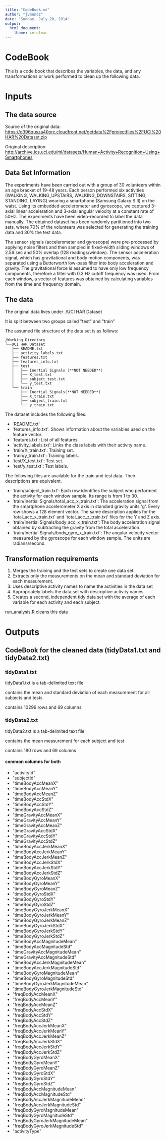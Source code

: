```yaml
---
title: "CodeBook.md"
author: "jvmunoz"
date: "Sunday, July 20, 2014"
output:
  html_document:
    theme: cerulean
---
```


# CodeBook

This is a code book that describes the variables, the data, and any transformations or work  performed to clean up the following data.

# Inputs

## The data source

Source of the original data:
  https://d396qusza40orc.cloudfront.net/getdata%2Fprojectfiles%2FUCI%20HAR%20Dataset.zip

Original description:
  http://archive.ics.uci.edu/ml/datasets/Human+Activity+Recognition+Using+Smartphones

## Data Set Information

The experiments have been carried out with a group of 30 volunteers within an age bracket of 19-48 years. Each person performed six activities (WALKING, WALKING_UPSTAIRS, WALKING_DOWNSTAIRS, SITTING, STANDING, LAYING) wearing a smartphone (Samsung Galaxy S II) on the waist. Using its embedded accelerometer and gyroscope, we captured 3-axial linear acceleration and 3-axial angular velocity at a constant rate of 50Hz. The experiments have been video-recorded to label the data manually. The obtained dataset has been randomly partitioned into two sets, where 70% of the volunteers was selected for generating the training data and 30% the test data.

The sensor signals (accelerometer and gyroscope) were pre-processed by applying noise filters and then sampled in fixed-width sliding windows of 2.56 sec and 50% overlap (128 readings/window). The sensor acceleration signal, which has gravitational and body motion components, was separated using a Butterworth low-pass filter into body acceleration and gravity. The gravitational force is assumed to have only low frequency components, therefore a filter with 0.3 Hz cutoff frequency was used. From each window, a vector of features was obtained by calculating variables from the time and frequency domain.

## The data

The original data lives under  ./UCI HAR Dataset

It is split between two groups called "test" and "train"

The assumed file structure of the data set is as follows:
```
/Working Directory
└──UCI HAR Dataset
   ├── README.txt
   ├── activity_labels.txt
   ├── features.txt
   ├── features_info.txt
   ├── test
   │   ├── Inertial Signals (**NOT NEEDED**)
   │   ├── X_test.txt
   │   ├── subject_test.txt
   │   └── y_test.txt
   └── train
       ├── Inertial Signals(**NOT NEEDED**)
       ├── X_train.txt
       ├── subject_train.txt
       └── y_train.txt
```

The dataset includes the following files:

- 'README.txt'
- 'features_info.txt': Shows information about the variables used on the feature vector.
- 'features.txt': List of all features.
- 'activity_labels.txt': Links the class labels with their activity name.
- 'train/X_train.txt': Training set.
- 'train/y_train.txt': Training labels.
- 'test/X_test.txt': Test set.
- 'test/y_test.txt': Test labels.

The following files are available for the train and test data. Their descriptions are equivalent.

- 'train/subject_train.txt': Each row identifies the subject who performed the activity for each window sample. Its range is from 1 to 30.
- 'train/Inertial Signals/total_acc_x_train.txt': The acceleration signal from the smartphone accelerometer X axis in standard gravity units 'g'. Every row shows a 128 element vector. The same description applies for the 'total_acc_x_train.txt' and 'total_acc_z_train.txt' files for the Y and Z axis.
- 'train/Inertial Signals/body_acc_x_train.txt': The body acceleration signal obtained by subtracting the gravity from the total acceleration.
- 'train/Inertial Signals/body_gyro_x_train.txt': The angular velocity vector measured by the gyroscope for each window sample. The units are radians/second.

## Transformation requirements

1. Merges the training and the test sets to create one data set.
2. Extracts only the measurements on the mean and standard deviation for each measurement.
3. Uses descriptive activity names to name the activities in the data set
4. Appropriately labels the data set with descriptive activity names.
5. Creates a second, independent tidy data set with the average of each variable for each activity and each subject.

run_analysis.R cleans this data

# Outputs

## CodeBook for the cleaned data (tidyData1.txt and tidyData2.txt)

### tidyData1.txt

tidyData1.txt is a tab-delimited text file

contains the mean and standard deviation of each measurement for all subjects and tests

contains 10299 rows and 69 columns

### tidyData2.txt

tidyData2.txt is a tab-delimited text file

contains the mean measurement for each subject and test

contains 180 rows and 69 columns

#### common columns for both

* "activityId"
* "subjectId"
* "timeBodyAccMeanX"             
* "timeBodyAccMeanY"
* "timeBodyAccMeanZ"
* "timeBodyAccStdX"              
* "timeBodyAccStdY"
* "timeBodyAccStdZ"
* "timeGravityAccMeanX"          
* "timeGravityAccMeanY"
* "timeGravityAccMeanZ"
* "timeGravityAccStdX"           
* "timeGravityAccStdY"
* "timeGravityAccStdZ"
* "timeBodyAccJerkMeanX"         
* "timeBodyAccJerkMeanY"
* "timeBodyAccJerkMeanZ"
* "timeBodyAccJerkStdX"          
* "timeBodyAccJerkStdY"
* "timeBodyAccJerkStdZ"
* "timeBodyGyroMeanX"            
* "timeBodyGyroMeanY"
* "timeBodyGyroMeanZ"
* "timeBodyGyroStdX"             
* "timeBodyGyroStdY"
* "timeBodyGyroStdZ"
* "timeBodyGyroJerkMeanX"        
* "timeBodyGyroJerkMeanY"
* "timeBodyGyroJerkMeanZ"
* "timeBodyGyroJerkStdX"         
* "timeBodyGyroJerkStdY"
* "timeBodyGyroJerkStdZ"
* "timeBodyAccMagnitudeMean"     
* "timeBodyAccMagnitudeStd"
* "timeGravityAccMagnitudeMean"
* "timeGravityAccMagnitudeStd"   
* "timeBodyAccJerkMagnitudeMean"
* "timeBodyAccJerkMagnitudeStd"
* "timeBodyGyroMagnitudeMean"    
* "timeBodyGyroMagnitudeStd"
* "timeBodyGyroJerkMagnitudeMean"
* "timeBodyGyroJerkMagnitudeStd" 
* "freqBodyAccMeanX"
* "freqBodyAccMeanY"
* "freqBodyAccMeanZ"             
* "freqBodyAccStdX"
* "freqBodyAccStdY"
* "freqBodyAccStdZ"              
* "freqBodyAccJerkMeanX"
* "freqBodyAccJerkMeanY"
* "freqBodyAccJerkMeanZ"         
* "freqBodyAccJerkStdX"
* "freqBodyAccJerkStdY"
* "freqBodyAccJerkStdZ"          
* "freqBodyGyroMeanX"
* "freqBodyGyroMeanY"
* "freqBodyGyroMeanZ"            
* "freqBodyGyroStdX"
* "freqBodyGyroStdY"
* "freqBodyGyroStdZ"             
* "freqBodyAccMagnitudeMean"
* "freqBodyAccMagnitudeStd"
* "freqBodyAccJerkMagnitudeMean" 
* "freqBodyAccJerkMagnitudeStd"
* "freqBodyGyroMagnitudeMean"
* "freqBodyGyroMagnitudeStd"     
* "freqBodyGyroJerkMagnitudeMean"
* "freqBodyGyroJerkMagnitudeStd"
* "activityType" 
